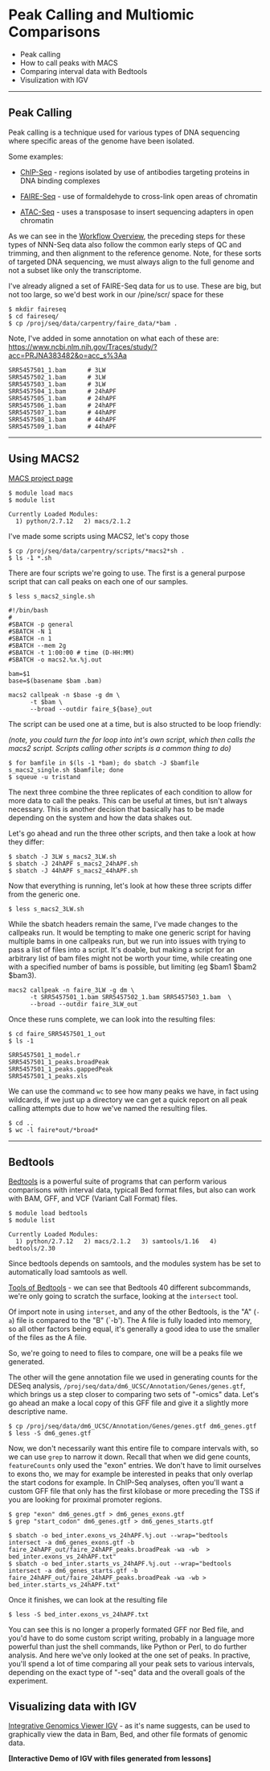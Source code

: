 # Peak Calling and Multiomic Comparisons

* Peak calling
* How to call peaks with MACS
* Comparing interval data with Bedtools
* Visulization with IGV

***

## Peak Calling

Peak calling is a technique used for various types of DNA sequencing where specific areas of the genome have been isolated.

Some examples:

* [ChIP-Seq](https://en.wikipedia.org/wiki/ChIP_sequencing) - regions isolated by use of antibodies targeting proteins in DNA binding complexes

* [FAIRE-Seq](https://en.wikipedia.org/wiki/FAIRE-Seq) - use of formaldehyde to cross-link open areas of chromatin

* [ATAC-Seq](https://en.wikipedia.org/wiki/ATAC-seq) - uses a transposase to insert sequencing adapters in open chromatin


As we can see in the [Workflow Overview](https://joiry.github.io/HSL_Carp/workflow), the preceding steps for these types of NNN-Seq data also follow the common early steps of QC and trimming, and then alignment to the reference genome.  Note, for these sorts of targeted DNA sequencing, we must always align to the full genome and not a subset like only the transcriptome.

I've already aligned a set of FAIRE-Seq data for us to use.  These are big, but not too large, so we'd best work in our /pine/scr/ space for these

~~~
$ mkdir faireseq
$ cd faireseq/
$ cp /proj/seq/data/carpentry/faire_data/*bam .
~~~


Note, I've added in some annotation on what each of these are:
https://www.ncbi.nlm.nih.gov/Traces/study/?acc=PRJNA383482&o=acc_s%3Aa

~~~
SRR5457501_1.bam      # 3LW
SRR5457502_1.bam      # 3LW
SRR5457503_1.bam      # 3LW
SRR5457504_1.bam      # 24hAPF
SRR5457505_1.bam      # 24hAPF
SRR5457506_1.bam      # 24hAPF
SRR5457507_1.bam      # 44hAPF
SRR5457508_1.bam      # 44hAPF
SRR5457509_1.bam      # 44hAPF
~~~



***  

## Using MACS2

[MACS project page](https://github.com/macs3-project/MACS)


~~~
$ module load macs
$ module list
~~~

~~~
Currently Loaded Modules:
  1) python/2.7.12   2) macs/2.1.2
~~~

I've made some scripts using MACS2, let's copy those

~~~
$ cp /proj/seq/data/carpentry/scripts/*macs2*sh .
$ ls -1 *.sh
~~~


There are four scripts we're going to use.  The first is a general purpose script that can call peaks on each one of our samples.

~~~
$ less s_macs2_single.sh
~~~

~~~
#!/bin/bash
#
#SBATCH -p general
#SBATCH -N 1
#SBATCH -n 1
#SBATCH --mem 2g
#SBATCH -t 1:00:00 # time (D-HH:MM)
#SBATCH -o macs2.%x.%j.out 

bam=$1
base=$(basename $bam .bam)

macs2 callpeak -n $base -g dm \
      -t $bam \
      --broad --outdir faire_${base}_out
~~~


The script can be used one at a time, but is also structed to be loop friendly:

*(note, you could turn the for loop into int's own script, which then calls the macs2 script.  Scripts calling other scripts is a common thing to do)*

~~~
$ for bamfile in $(ls -1 *bam); do sbatch -J $bamfile s_macs2_single.sh $bamfile; done
$ squeue -u tristand
~~~

The next three combine the three replicates of each condition to allow for more data to call the peaks.  This can be useful at times, but isn't always necessary.  This is another decision that basically has to be made depending on the system and how the data shakes out.

Let's go ahead and run the three other scripts, and then take a look at how they differ:

~~~
$ sbatch -J 3LW s_macs2_3LW.sh
$ sbatch -J 24hAPF s_macs2_24hAPF.sh
$ sbatch -J 44hAPF s_macs2_44hAPF.sh
~~~

Now that everything is running, let's look at how these three scripts differ from the generic one.

~~~
$ less s_macs2_3LW.sh 
~~~

While the sbatch headers remain the same, I've made changes to the callpeaks run.  It would be tempting to make one generic script for having multiple bams in one callpeaks run, but we run into issues with trying to pass a list of files into a script.  It's doable, but making a script for an arbitrary list of bam files might not be worth your time, while creating one with a specified number of bams is possible, but limiting (eg $bam1 $bam2 $bam3).

~~~
macs2 callpeak -n faire_3LW -g dm \
      -t SRR5457501_1.bam SRR5457502_1.bam SRR5457503_1.bam  \
      --broad --outdir faire_3LW_out
~~~

Once these runs complete, we can look into the resulting files:

~~~
$ cd faire_SRR5457501_1_out
$ ls -1
~~~

~~~
SRR5457501_1_model.r
SRR5457501_1_peaks.broadPeak
SRR5457501_1_peaks.gappedPeak
SRR5457501_1_peaks.xls
~~~

We can use the command `wc` to see how many peaks we have, in fact using wildcards, if we just up a directory we can get a quick report on all peak calling attempts due to how we've named the resulting files.

~~~
$ cd ..
$ wc -l faire*out/*broad*
~~~


***

## Bedtools

[Bedtools](https://bedtools.readthedocs.io/en/latest/) is a powerful suite of programs that can perform various comparisons with interval data, typicall Bed format files, but also can work with BAM, GFF, and VCF (Variant Call Format) files.

~~~
$ module load bedtools
$ module list
~~~

~~~
Currently Loaded Modules:
  1) python/2.7.12   2) macs/2.1.2   3) samtools/1.16   4) bedtools/2.30
~~~

Since bedtools depends on samtools, and the modules system has be set to automatically load samtools as well.

[Tools of Bedtools](https://bedtools.readthedocs.io/en/latest/content/bedtools-suite.html) - we can see that Bedtools 40 different subcommands, we're only going to scratch the surface, looking at the `intersect` tool.

Of import note in using `interset`, and any of the other Bedtools, is the "A" (`-a`) file is compared to the "B" (`-b').  The A file is fully loaded into memory, so all other factors being equal, it's generally a good idea to use the smaller of the files as the A file.

So, we're going to need to files to compare, one will be a peaks file we generated.

The other will the gene annotation file we used in generating counts for the DESeq analysis, `/proj/seq/data/dm6_UCSC/Annotation/Genes/genes.gtf`, which brings us a step closer to comparing two sets of "-omics" data.  Let's go ahead an make a local copy of this GFF file and give it a slightly more descriptive name.

~~~
$ cp /proj/seq/data/dm6_UCSC/Annotation/Genes/genes.gtf dm6_genes.gtf
$ less -S dm6_genes.gtf
~~~

Now, we don't necessarily want this entire file to compare intervals with, so we can use `grep` to narrow it down.  Recall that when we did gene counts, `featureCounts` only used the "exon" entries.  We don't have to limit ourselves to exons tho, we may for example be interested in peaks that only overlap the start codons for example.  In ChIP-Seq analyses, often you'll want a custom GFF file that only has the first kilobase or more preceding the TSS if you are looking for proximal promoter regions.

~~~
$ grep "exon" dm6_genes.gtf > dm6_genes_exons.gtf
$ grep "start_codon" dm6_genes.gtf > dm6_genes_starts.gtf
~~~

~~~
$ sbatch -o bed_inter.exons_vs_24hAPF.%j.out --wrap="bedtools intersect -a dm6_genes_exons.gtf -b faire_24hAPF_out/faire_24hAPF_peaks.broadPeak -wa -wb  > bed_inter.exons_vs_24hAPF.txt"
$ sbatch -o bed_inter.starts_vs_24hAPF.%j.out --wrap="bedtools intersect -a dm6_genes_starts.gtf -b faire_24hAPF_out/faire_24hAPF_peaks.broadPeak -wa -wb > bed_inter.starts_vs_24hAPF.txt"
~~~

Once it finishes, we can look at the resulting file

~~~
$ less -S bed_inter.exons_vs_24hAPF.txt
~~~

You can see this is no longer a properly formated GFF nor Bed file, and you'd have to do some custom script writing, probably in a language more powerful than just the shell commands, like Python or Perl, to do further analysis.  And here we've only looked at the one set of peaks.  In practive, you'll spend a lot of time comparing all your peak sets to various intervals, depending on the exact type of "-seq" data and the overall goals of the experiment.


## Visualizing data with IGV


[Integrative Genomics Viewer IGV](https://software.broadinstitute.org/software/igv/) - as it's name suggests, can be used to graphically view the data in Bam, Bed, and other file formats of genomic data.



**[Interactive Demo of IGV with files generated from lessons]**

